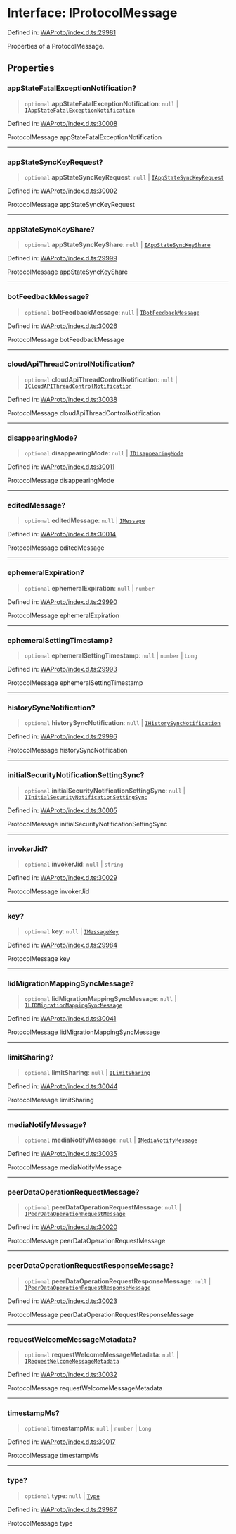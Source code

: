 # Interface: IProtocolMessage

Defined in: [WAProto/index.d.ts:29981](https://github.com/Fokusdotid/Baileys/blob/3533fb5d5a1e97f0cc8384505a121b389a346518/WAProto/index.d.ts#L29981)

Properties of a ProtocolMessage.

## Properties

### appStateFatalExceptionNotification?

> `optional` **appStateFatalExceptionNotification**: `null` \| [`IAppStateFatalExceptionNotification`](IAppStateFatalExceptionNotification.md)

Defined in: [WAProto/index.d.ts:30008](https://github.com/Fokusdotid/Baileys/blob/3533fb5d5a1e97f0cc8384505a121b389a346518/WAProto/index.d.ts#L30008)

ProtocolMessage appStateFatalExceptionNotification

***

### appStateSyncKeyRequest?

> `optional` **appStateSyncKeyRequest**: `null` \| [`IAppStateSyncKeyRequest`](IAppStateSyncKeyRequest.md)

Defined in: [WAProto/index.d.ts:30002](https://github.com/Fokusdotid/Baileys/blob/3533fb5d5a1e97f0cc8384505a121b389a346518/WAProto/index.d.ts#L30002)

ProtocolMessage appStateSyncKeyRequest

***

### appStateSyncKeyShare?

> `optional` **appStateSyncKeyShare**: `null` \| [`IAppStateSyncKeyShare`](IAppStateSyncKeyShare.md)

Defined in: [WAProto/index.d.ts:29999](https://github.com/Fokusdotid/Baileys/blob/3533fb5d5a1e97f0cc8384505a121b389a346518/WAProto/index.d.ts#L29999)

ProtocolMessage appStateSyncKeyShare

***

### botFeedbackMessage?

> `optional` **botFeedbackMessage**: `null` \| [`IBotFeedbackMessage`](IBotFeedbackMessage.md)

Defined in: [WAProto/index.d.ts:30026](https://github.com/Fokusdotid/Baileys/blob/3533fb5d5a1e97f0cc8384505a121b389a346518/WAProto/index.d.ts#L30026)

ProtocolMessage botFeedbackMessage

***

### cloudApiThreadControlNotification?

> `optional` **cloudApiThreadControlNotification**: `null` \| [`ICloudAPIThreadControlNotification`](ICloudAPIThreadControlNotification.md)

Defined in: [WAProto/index.d.ts:30038](https://github.com/Fokusdotid/Baileys/blob/3533fb5d5a1e97f0cc8384505a121b389a346518/WAProto/index.d.ts#L30038)

ProtocolMessage cloudApiThreadControlNotification

***

### disappearingMode?

> `optional` **disappearingMode**: `null` \| [`IDisappearingMode`](../../../interfaces/IDisappearingMode.md)

Defined in: [WAProto/index.d.ts:30011](https://github.com/Fokusdotid/Baileys/blob/3533fb5d5a1e97f0cc8384505a121b389a346518/WAProto/index.d.ts#L30011)

ProtocolMessage disappearingMode

***

### editedMessage?

> `optional` **editedMessage**: `null` \| [`IMessage`](../../../interfaces/IMessage.md)

Defined in: [WAProto/index.d.ts:30014](https://github.com/Fokusdotid/Baileys/blob/3533fb5d5a1e97f0cc8384505a121b389a346518/WAProto/index.d.ts#L30014)

ProtocolMessage editedMessage

***

### ephemeralExpiration?

> `optional` **ephemeralExpiration**: `null` \| `number`

Defined in: [WAProto/index.d.ts:29990](https://github.com/Fokusdotid/Baileys/blob/3533fb5d5a1e97f0cc8384505a121b389a346518/WAProto/index.d.ts#L29990)

ProtocolMessage ephemeralExpiration

***

### ephemeralSettingTimestamp?

> `optional` **ephemeralSettingTimestamp**: `null` \| `number` \| `Long`

Defined in: [WAProto/index.d.ts:29993](https://github.com/Fokusdotid/Baileys/blob/3533fb5d5a1e97f0cc8384505a121b389a346518/WAProto/index.d.ts#L29993)

ProtocolMessage ephemeralSettingTimestamp

***

### historySyncNotification?

> `optional` **historySyncNotification**: `null` \| [`IHistorySyncNotification`](IHistorySyncNotification.md)

Defined in: [WAProto/index.d.ts:29996](https://github.com/Fokusdotid/Baileys/blob/3533fb5d5a1e97f0cc8384505a121b389a346518/WAProto/index.d.ts#L29996)

ProtocolMessage historySyncNotification

***

### initialSecurityNotificationSettingSync?

> `optional` **initialSecurityNotificationSettingSync**: `null` \| [`IInitialSecurityNotificationSettingSync`](IInitialSecurityNotificationSettingSync.md)

Defined in: [WAProto/index.d.ts:30005](https://github.com/Fokusdotid/Baileys/blob/3533fb5d5a1e97f0cc8384505a121b389a346518/WAProto/index.d.ts#L30005)

ProtocolMessage initialSecurityNotificationSettingSync

***

### invokerJid?

> `optional` **invokerJid**: `null` \| `string`

Defined in: [WAProto/index.d.ts:30029](https://github.com/Fokusdotid/Baileys/blob/3533fb5d5a1e97f0cc8384505a121b389a346518/WAProto/index.d.ts#L30029)

ProtocolMessage invokerJid

***

### key?

> `optional` **key**: `null` \| [`IMessageKey`](../../../interfaces/IMessageKey.md)

Defined in: [WAProto/index.d.ts:29984](https://github.com/Fokusdotid/Baileys/blob/3533fb5d5a1e97f0cc8384505a121b389a346518/WAProto/index.d.ts#L29984)

ProtocolMessage key

***

### lidMigrationMappingSyncMessage?

> `optional` **lidMigrationMappingSyncMessage**: `null` \| [`ILIDMigrationMappingSyncMessage`](../../../interfaces/ILIDMigrationMappingSyncMessage.md)

Defined in: [WAProto/index.d.ts:30041](https://github.com/Fokusdotid/Baileys/blob/3533fb5d5a1e97f0cc8384505a121b389a346518/WAProto/index.d.ts#L30041)

ProtocolMessage lidMigrationMappingSyncMessage

***

### limitSharing?

> `optional` **limitSharing**: `null` \| [`ILimitSharing`](../../../interfaces/ILimitSharing.md)

Defined in: [WAProto/index.d.ts:30044](https://github.com/Fokusdotid/Baileys/blob/3533fb5d5a1e97f0cc8384505a121b389a346518/WAProto/index.d.ts#L30044)

ProtocolMessage limitSharing

***

### mediaNotifyMessage?

> `optional` **mediaNotifyMessage**: `null` \| [`IMediaNotifyMessage`](../../../interfaces/IMediaNotifyMessage.md)

Defined in: [WAProto/index.d.ts:30035](https://github.com/Fokusdotid/Baileys/blob/3533fb5d5a1e97f0cc8384505a121b389a346518/WAProto/index.d.ts#L30035)

ProtocolMessage mediaNotifyMessage

***

### peerDataOperationRequestMessage?

> `optional` **peerDataOperationRequestMessage**: `null` \| [`IPeerDataOperationRequestMessage`](IPeerDataOperationRequestMessage.md)

Defined in: [WAProto/index.d.ts:30020](https://github.com/Fokusdotid/Baileys/blob/3533fb5d5a1e97f0cc8384505a121b389a346518/WAProto/index.d.ts#L30020)

ProtocolMessage peerDataOperationRequestMessage

***

### peerDataOperationRequestResponseMessage?

> `optional` **peerDataOperationRequestResponseMessage**: `null` \| [`IPeerDataOperationRequestResponseMessage`](IPeerDataOperationRequestResponseMessage.md)

Defined in: [WAProto/index.d.ts:30023](https://github.com/Fokusdotid/Baileys/blob/3533fb5d5a1e97f0cc8384505a121b389a346518/WAProto/index.d.ts#L30023)

ProtocolMessage peerDataOperationRequestResponseMessage

***

### requestWelcomeMessageMetadata?

> `optional` **requestWelcomeMessageMetadata**: `null` \| [`IRequestWelcomeMessageMetadata`](IRequestWelcomeMessageMetadata.md)

Defined in: [WAProto/index.d.ts:30032](https://github.com/Fokusdotid/Baileys/blob/3533fb5d5a1e97f0cc8384505a121b389a346518/WAProto/index.d.ts#L30032)

ProtocolMessage requestWelcomeMessageMetadata

***

### timestampMs?

> `optional` **timestampMs**: `null` \| `number` \| `Long`

Defined in: [WAProto/index.d.ts:30017](https://github.com/Fokusdotid/Baileys/blob/3533fb5d5a1e97f0cc8384505a121b389a346518/WAProto/index.d.ts#L30017)

ProtocolMessage timestampMs

***

### type?

> `optional` **type**: `null` \| [`Type`](../namespaces/ProtocolMessage/enumerations/Type.md)

Defined in: [WAProto/index.d.ts:29987](https://github.com/Fokusdotid/Baileys/blob/3533fb5d5a1e97f0cc8384505a121b389a346518/WAProto/index.d.ts#L29987)

ProtocolMessage type
